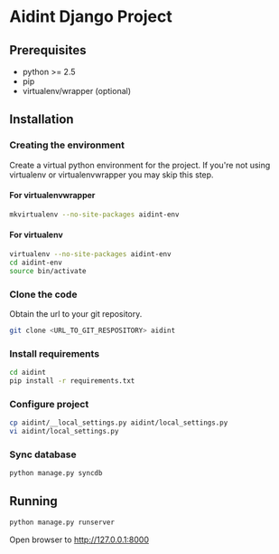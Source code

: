 # Aidint Django Project #
## Prerequisites ##

- python >= 2.5
- pip
- virtualenv/wrapper (optional)

## Installation ##
### Creating the environment ###
Create a virtual python environment for the project.
If you're not using virtualenv or virtualenvwrapper you may skip this step.

#### For virtualenvwrapper ####
```bash
mkvirtualenv --no-site-packages aidint-env
```

#### For virtualenv ####
```bash
virtualenv --no-site-packages aidint-env
cd aidint-env
source bin/activate
```

### Clone the code ###
Obtain the url to your git repository.

```bash
git clone <URL_TO_GIT_RESPOSITORY> aidint
```

### Install requirements ###
```bash
cd aidint
pip install -r requirements.txt
```

### Configure project ###
```bash
cp aidint/__local_settings.py aidint/local_settings.py
vi aidint/local_settings.py
```

### Sync database ###
```bash
python manage.py syncdb
```

## Running ##
```bash
python manage.py runserver
```

Open browser to http://127.0.0.1:8000
